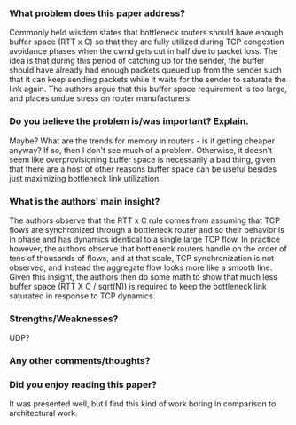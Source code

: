 ### What problem does this paper address?

Commonly held wisdom states that bottleneck routers should have enough buffer space (RTT x C) so that they are fully utilized during TCP congestion avoidance phases when the cwnd gets cut in half due to packet loss. The idea is that during this period of catching up for the sender, the buffer should have already had enough packets queued up from the sender such that it can keep sending packets while it waits for the sender to saturate the link again. The authors argue that this buffer space requirement is too large, and places undue stress on router manufacturers.

### Do you believe the problem is/was important? Explain.

Maybe? What are the trends for memory in routers - is it getting cheaper anyway? If so, then I don't see much of a problem. Otherwise, it doesn't seem like overprovisioning buffer space is necessarily a bad thing, given that there are a host of other reasons buffer space can be useful besides just maximizing bottleneck link utilization.

### What is the authors' main insight?

The authors observe that the RTT x C rule comes from assuming that TCP flows are synchronized through a bottleneck router and so their behavior is in phase and has dynamics identical to a single large TCP flow. In practice however, the authors observe that bottleneck routers handle on the order of tens of thousands of flows, and at that scale, TCP synchronization is not observed, and instead the aggregate flow looks more like a smooth line. Given this insight, the authors then do some math to show that much less buffer space (RTT X C / sqrt(N)) is required to keep the bottleneck link saturated in response to TCP dynamics.

### Strengths/Weaknesses?

UDP?

### Any other comments/thoughts?



### Did you enjoy reading this paper?

It was presented well, but I find this kind of work boring in comparison to architectural work.
